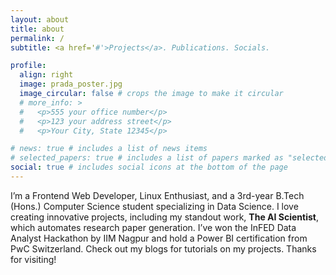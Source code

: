 ```yaml
---
layout: about
title: about
permalink: /
subtitle: <a href='#'>Projects</a>. Publications. Socials. 

profile:
  align: right
  image: prada_poster.jpg
  image_circular: false # crops the image to make it circular
  # more_info: >
  #   <p>555 your office number</p>
  #   <p>123 your address street</p>
  #   <p>Your City, State 12345</p>

# news: true # includes a list of news items
# selected_papers: true # includes a list of papers marked as "selected={true}"
social: true # includes social icons at the bottom of the page
---
```


I’m a Frontend Web Developer, Linux Enthusiast, and a 3rd-year B.Tech (Hons.) Computer Science student specializing in Data Science. 
I love creating innovative projects, including my standout work, **The AI Scientist**, which automates research paper generation. I’ve won the InFED Data Analyst Hackathon by IIM Nagpur and hold a Power BI certification from PwC Switzerland. Check out my blogs for tutorials on my projects. 
Thanks for visiting!
